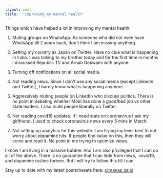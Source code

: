 ```yaml
---
layout: post
title:  "Improving my mental health"
---
```


Things which have helped a lot in improving my mental health:

1. Muting groups on WhatsApp. As someone who did not even have WhatsApp till 2 years back, don't think I am missing anything.

2. Setting my country as Japan on Twitter. Have no clue what is happening in India. I was talking to my brother today and for the first time in months I discussed Republic TV and Arnab Goswami with anyone.

3. Turning off notifications on all social media.

4. Not reading news. Since I don't use any social media (except LinkedIn and Twitter), I barely know what is happening anymore.

5. Aggressively muting people on LinkedIn who discuss politics. There is no point in debating whether Modi has done a good/bad job vs other state leaders. I also mute people liberally on Twitter. 

6. Not reading covid19 updates. If I need stats on coronavirus I ask my girlfriend. I used to check coronavirus news every 5 mins in March.

7. Not setting up analytics for this website. I am trying my level best to not worry about dopamine hits. If people find value on this, then they will come and read it. No point in me trying to optimize views.

I know I am living in a massive bubble. And I am also privileged that I can do all of the above. There is no guarantee that I can hide from news,  covid19,  and dopamine rushes forever. But I will try to follow this till I can.

Stay up to date with my latest posts/tweets here: [@manas_saloi](http://twitter.com/manas_saloi)
